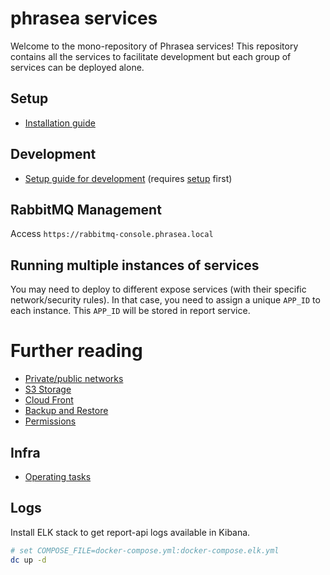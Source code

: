# phrasea services

Welcome to the mono-repository of Phrasea services!
This repository contains all the services to facilitate development but each group of services can be deployed alone.

## Setup

- [Installation guide](./doc/setup.md)

## Development

- [Setup guide for development](./doc/dev.md) (requires [setup](./doc/setup.md) first)

## RabbitMQ Management

Access `https://rabbitmq-console.phrasea.local`

## Running multiple instances of services

You may need to deploy to different expose services (with their specific network/security rules).
In that case, you need to assign a unique `APP_ID` to each instance. This `APP_ID` will be stored in report service.

# Further reading

- [Private/public networks](./doc/networks.md)
- [S3 Storage](./doc/storage/s3.md)
- [Cloud Front](./doc/storage/cloudfront.md)
- [Backup and Restore](./doc/backup-restore.md)
- [Permissions](./doc/permissions.md)

## Infra

- [Operating tasks](./doc/infra-operating-tasks.md)

## Logs

Install ELK stack to get report-api logs available in Kibana.

```bash
# set COMPOSE_FILE=docker-compose.yml:docker-compose.elk.yml
dc up -d
```
